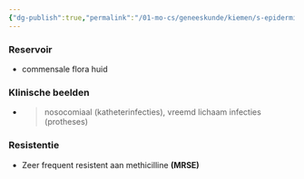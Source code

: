 ```yaml
---
{"dg-publish":true,"permalink":"/01-mo-cs/geneeskunde/kiemen/s-epidermidis/","noteIcon":"","created":"2024-11-24T10:57:18.489+01:00","updated":"2024-12-29T13:58:43.400+01:00"}
---
```


### Reservoir

- commensale flora huid

  

### Klinische beelden

- >nosocomiaal (katheterinfecties), vreemd lichaam infecties (protheses)

  

### Resistentie

- Zeer frequent resistent aan methicilline **(MRSE)**